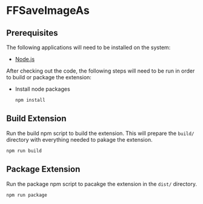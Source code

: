 # FFSaveImageAs

## Prerequisites

The following applications will need to be installed on the system:
* [Node.js](https://nodejs.org)

After checking out the code, the following steps will need to be run in order to build or package the extension:
* Install node packages
    ```
    npm install
    ```

## Build Extension

Run the build npm script to build the extension. This will prepare the `build/` directory with everything needed to pakage the extension.
```
npm run build
```

## Package Extension

Run the package npm script to pacakge the extension in the `dist/` directory.
```
npm run package
```